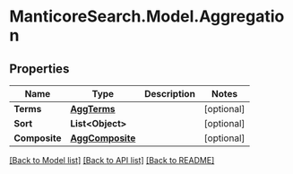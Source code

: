 # ManticoreSearch.Model.Aggregation

## Properties

Name | Type | Description | Notes
------------ | ------------- | ------------- | -------------
**Terms** | [**AggTerms**](AggTerms.md) |  | [optional] 
**Sort** | **List&lt;Object&gt;** |  | [optional] 
**Composite** | [**AggComposite**](AggComposite.md) |  | [optional] 

[[Back to Model list]](../README.md#documentation-for-models) [[Back to API list]](../README.md#documentation-for-api-endpoints) [[Back to README]](../README.md)

